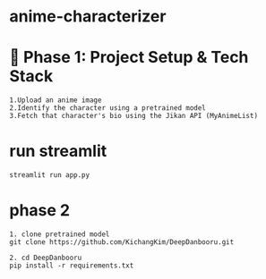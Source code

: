 # anime-characterizer

# 🔧 Phase 1: Project Setup & Tech Stack
    1.Upload an anime image
    2.Identify the character using a pretrained model
    3.Fetch that character's bio using the Jikan API (MyAnimeList)
<!-- how to run -->
# run streamlit
    streamlit run app.py

# phase 2
    1. clone pretrained model
    git clone https://github.com/KichangKim/DeepDanbooru.git

    2. cd DeepDanbooru
    pip install -r requirements.txt